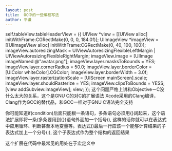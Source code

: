 ```yaml
---
layout: post
title:  OC中的一些编程写法
author: 平谦
---
```


self.tableView.tableHeaderView = ({
        UIView *view = [[UIView alloc] initWithFrame:CGRectMake(0, 0, 0, 184.0f)];
        UIImageView *imageView = [[UIImageView alloc] initWithFrame:CGRectMake(0, 40, 100, 100)];
        imageView.autoresizingMask = UIViewAutoresizingFlexibleLeftMargin | UIViewAutoresizingFlexibleRightMargin;
        imageView.image = [UIImage imageNamed:@"avatar.png"];
        imageView.layer.masksToBounds = YES;
        imageView.layer.cornerRadius = 50.0;
        imageView.layer.borderColor = [UIColor whiteColor].CGColor;
        imageView.layer.borderWidth = 3.0f;
        imageView.layer.rasterizationScale = [UIScreen mainScreen].scale;
        imageView.layer.shouldRasterize = YES;
        imageView.clipsToBounds = YESS;  
        [view addSubview:imageView];
        view;
    });
这个问题严格上讲和Objective－C没什么太大的关系，这个是GNU C的对C的扩展语法 Xcode采用的Clang编译，Clang作为GCC的替代品，和GCC一样对于GNU C语法完全支持

你可能知道if(condition)后面只能根一条语句，多条语句必须用{}阔起来，这个语法扩展即将一条(多条要用到{})语句外面加一个括号(), 这样的话你就可以在表达式中应用循环、判断甚至本地变量等。表达式()最后一行应该一个能够计算结果的子表达式加上一个分号(;), 这个子表达式作为整个结构的返回结果

这个扩展在代码中最常见的用处在于宏定义中
